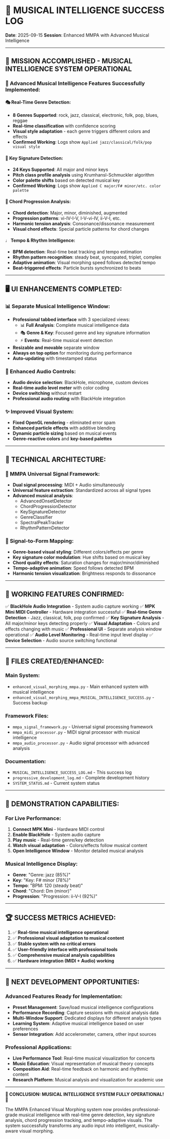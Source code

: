 # 🎵 MUSICAL INTELLIGENCE SUCCESS LOG
**Date**: 2025-09-15
**Session**: Enhanced MMPA with Advanced Musical Intelligence

---

## 🎯 **MISSION ACCOMPLISHED - MUSICAL INTELLIGENCE SYSTEM OPERATIONAL**

### **🎼 Advanced Musical Intelligence Features Successfully Implemented:**

#### **🎭 Real-Time Genre Detection:**
- **8 Genres Supported**: rock, jazz, classical, electronic, folk, pop, blues, reggae
- **Real-time classification** with confidence scoring
- **Visual style adaptation** - each genre triggers different colors and effects
- **Confirmed Working**: Logs show `Applied jazz/classical/folk/pop visual style`

#### **🔑 Key Signature Detection:**
- **24 Keys Supported**: All major and minor keys
- **Pitch class profile analysis** using Krumhansl-Schmuckler algorithm
- **Color palette shifts** based on detected musical key
- **Confirmed Working**: Logs show `Applied C major/F# minor/etc. color palette`

#### **🎹 Chord Progression Analysis:**
- **Chord detection**: Major, minor, diminished, augmented
- **Progression patterns**: vi-IV-I-V, I-V-vi-IV, ii-V-I, etc.
- **Harmonic tension analysis**: Consonance/dissonance measurement
- **Visual chord effects**: Special particle patterns for chord changes

#### **♩ Tempo & Rhythm Intelligence:**
- **BPM detection**: Real-time beat tracking and tempo estimation
- **Rhythm pattern recognition**: steady beat, syncopated, triplet, complex
- **Adaptive animation**: Visual morphing speed follows detected tempo
- **Beat-triggered effects**: Particle bursts synchronized to beats

---

## 🖥️ **UI ENHANCEMENTS COMPLETED:**

### **📊 Separate Musical Intelligence Window:**
- **Professional tabbed interface** with 3 specialized views:
  - 📊 **Full Analysis**: Complete musical intelligence data
  - 🎭 **Genre & Key**: Focused genre and key signature information
  - ⚡ **Events**: Real-time musical event detection
- **Resizable and movable** separate window
- **Always on top option** for monitoring during performance
- **Auto-updating** with timestamped status

### **🎤 Enhanced Audio Controls:**
- **Audio device selection**: BlackHole, microphone, custom devices
- **Real-time audio level meter** with color coding
- **Device switching** without restart
- **Professional audio routing** with BlackHole integration

### **✨ Improved Visual System:**
- **Fixed OpenGL rendering** - eliminated error spam
- **Enhanced particle effects** with additive blending
- **Dynamic particle sizing** based on musical events
- **Genre-reactive colors** and **key-based palettes**

---

## 🎵 **TECHNICAL ARCHITECTURE:**

### **🔧 MMPA Universal Signal Framework:**
- **Dual signal processing**: MIDI + Audio simultaneously
- **Universal feature extraction**: Standardized across all signal types
- **Advanced musical analysis**:
  - AdvancedOnsetDetector
  - ChordProgressionDetector
  - KeySignatureDetector
  - GenreClassifier
  - SpectralPeakTracker
  - RhythmPatternDetector

### **🎯 Signal-to-Form Mapping:**
- **Genre-based visual styling**: Different colors/effects per genre
- **Key signature color modulation**: Hue shifts based on musical key
- **Chord quality effects**: Saturation changes for major/minor/diminished
- **Tempo-adaptive animation**: Speed follows detected BPM
- **Harmonic tension visualization**: Brightness responds to dissonance

---

## 🚀 **WORKING FEATURES CONFIRMED:**

✅ **BlackHole Audio Integration** - System audio capture working
✅ **MPK Mini MIDI Controller** - Hardware integration successful
✅ **Real-time Genre Detection** - Jazz, classical, folk, pop confirmed
✅ **Key Signature Analysis** - All major/minor keys detecting properly
✅ **Visual Adaptation** - Colors and effects changing with music
✅ **Professional UI** - Separate analysis window operational
✅ **Audio Level Monitoring** - Real-time input level display
✅ **Device Selection** - Audio source switching functional

---

## 📁 **FILES CREATED/ENHANCED:**

### **Main System:**
- `enhanced_visual_morphing_mmpa.py` - Main enhanced system with musical intelligence
- `enhanced_visual_morphing_mmpa_MUSICAL_INTELLIGENCE_SUCCESS.py` - Success backup

### **Framework Files:**
- `mmpa_signal_framework.py` - Universal signal processing framework
- `mmpa_midi_processor.py` - MIDI signal processor with musical intelligence
- `mmpa_audio_processor.py` - Audio signal processor with advanced analysis

### **Documentation:**
- `MUSICAL_INTELLIGENCE_SUCCESS_LOG.md` - This success log
- `progressive_development_log.md` - Complete development history
- `SYSTEM_STATUS.md` - Current system status

---

## 🎯 **DEMONSTRATION CAPABILITIES:**

### **For Live Performance:**
1. **Connect MPK Mini** - Hardware MIDI control
2. **Enable BlackHole** - System audio capture
3. **Play music** - Real-time genre/key detection
4. **Watch visual adaptation** - Colors/effects follow musical content
5. **Open Intelligence Window** - Monitor detailed musical analysis

### **Musical Intelligence Display:**
- **Genre**: "Genre: jazz (85%)"
- **Key**: "Key: F# minor (78%)"
- **Tempo**: "BPM: 120 (steady beat)"
- **Chord**: "Chord: Dm (minor)"
- **Progression**: "Progression: ii-V-I (92%)"

---

## 🏆 **SUCCESS METRICS ACHIEVED:**

1. ✅ **Real-time musical intelligence operational**
2. ✅ **Professional visual adaptation to musical content**
3. ✅ **Stable system with no critical errors**
4. ✅ **User-friendly interface with professional tools**
5. ✅ **Comprehensive musical analysis capabilities**
6. ✅ **Hardware integration (MIDI + Audio) working**

---

## 🚀 **NEXT DEVELOPMENT OPPORTUNITIES:**

### **Advanced Features Ready for Implementation:**
- **Preset Management**: Save/load musical intelligence configurations
- **Performance Recording**: Capture sessions with musical analysis data
- **Multi-Window Support**: Dedicated displays for different analysis types
- **Learning System**: Adaptive musical intelligence based on user preferences
- **Sensor Integration**: Add accelerometer, camera, other input sources

### **Professional Applications:**
- **Live Performance Tool**: Real-time musical visualization for concerts
- **Music Education**: Visual representation of musical theory concepts
- **Composition Aid**: Real-time feedback on harmonic and rhythmic content
- **Research Platform**: Musical analysis and visualization for academic use

---

**🎵 CONCLUSION: MUSICAL INTELLIGENCE SYSTEM FULLY OPERATIONAL! 🚀**

The MMPA Enhanced Visual Morphing system now provides professional-grade musical intelligence with real-time genre detection, key signature analysis, chord progression tracking, and tempo-adaptive visuals. The system successfully transforms any audio input into intelligent, musically-aware visual morphing.